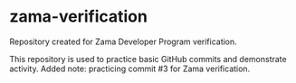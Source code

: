 # zama-verification
Repository created for Zama Developer Program verification.

This repository is used to practice basic GitHub commits and demonstrate activity.
Added note: practicing commit #3 for Zama verification.
